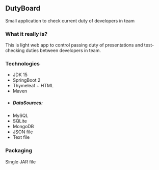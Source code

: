 ## DutyBoard
Small application to check current duty of developers in team

### What it really is?
This is light web app to control passing duty of presentations and test-checking duties between developers in team.

### Technologies
* JDK 15
* SpringBoot 2
* Thymeleaf + HTML
* Maven
* ##### DataSources:
* MySQL
* SQLite
* MongoDB
* JSON file
* Text file

### Packaging
Single JAR file
